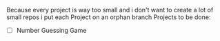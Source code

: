 Because every project is way too small and i don't want to create a lot of small repos i put each
Project on an orphan branch
Projects to be done:
- [ ] Number Guessing Game


